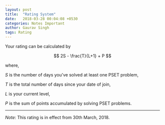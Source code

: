 ```yaml
---
layout: post
title:  "Rating System"
date:   2018-03-28 00:04:08 +0530
categories: Notes Important
author: Gaurav Singh
tags: Rating
---
```


Your rating can be calculated by

$$ 2S - \frac{T}{L+1} + P $$

where,

$S$ is the number of days you've solved at least one PSET problem,

$T$ is the total number of days since your date of join,

$L$ is your current level,

$P$ is the sum of points accumulated by solving PSET problems.

---

_Note_: This rating is in effect from 30th March, 2018.
